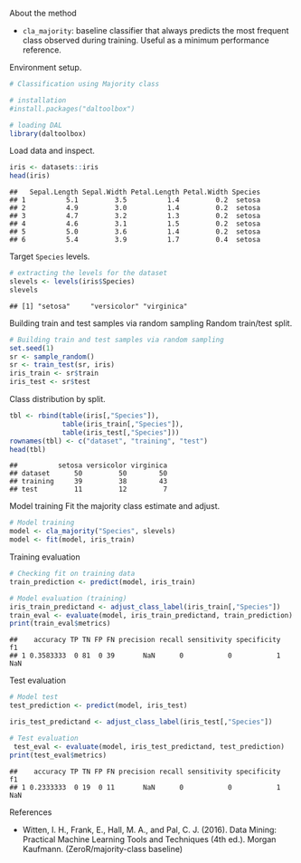 About the method
- `cla_majority`: baseline classifier that always predicts the most frequent class observed during training. Useful as a minimum performance reference.

Environment setup.

``` r
# Classification using Majority class

# installation 
#install.packages("daltoolbox")

# loading DAL
library(daltoolbox) 
```

Load data and inspect.

``` r
iris <- datasets::iris
head(iris)
```

```
##   Sepal.Length Sepal.Width Petal.Length Petal.Width Species
## 1          5.1         3.5          1.4         0.2  setosa
## 2          4.9         3.0          1.4         0.2  setosa
## 3          4.7         3.2          1.3         0.2  setosa
## 4          4.6         3.1          1.5         0.2  setosa
## 5          5.0         3.6          1.4         0.2  setosa
## 6          5.4         3.9          1.7         0.4  setosa
```

Target `Species` levels.

``` r
# extracting the levels for the dataset
slevels <- levels(iris$Species)
slevels
```

```
## [1] "setosa"     "versicolor" "virginica"
```

Building train and test samples via random sampling
Random train/test split.

``` r
# Building train and test samples via random sampling
set.seed(1)
sr <- sample_random()
sr <- train_test(sr, iris)
iris_train <- sr$train
iris_test <- sr$test
```

Class distribution by split.

``` r
tbl <- rbind(table(iris[,"Species"]), 
             table(iris_train[,"Species"]), 
             table(iris_test[,"Species"]))
rownames(tbl) <- c("dataset", "training", "test")
head(tbl)
```

```
##          setosa versicolor virginica
## dataset      50         50        50
## training     39         38        43
## test         11         12         7
```

Model training
Fit the majority class estimate and adjust.

``` r
# Model training
model <- cla_majority("Species", slevels)
model <- fit(model, iris_train)
```

Training evaluation

``` r
# Checking fit on training data
train_prediction <- predict(model, iris_train)

# Model evaluation (training)
iris_train_predictand <- adjust_class_label(iris_train[,"Species"])
train_eval <- evaluate(model, iris_train_predictand, train_prediction)
print(train_eval$metrics)
```

```
##    accuracy TP TN FP FN precision recall sensitivity specificity  f1
## 1 0.3583333  0 81  0 39       NaN      0           0           1 NaN
```

Test evaluation

``` r
# Model test
test_prediction <- predict(model, iris_test)

iris_test_predictand <- adjust_class_label(iris_test[,"Species"])

# Test evaluation
 test_eval <- evaluate(model, iris_test_predictand, test_prediction)
print(test_eval$metrics)
```

```
##    accuracy TP TN FP FN precision recall sensitivity specificity  f1
## 1 0.2333333  0 19  0 11       NaN      0           0           1 NaN
```

References
- Witten, I. H., Frank, E., Hall, M. A., and Pal, C. J. (2016). Data Mining: Practical Machine Learning Tools and Techniques (4th ed.). Morgan Kaufmann. (ZeroR/majority-class baseline)
